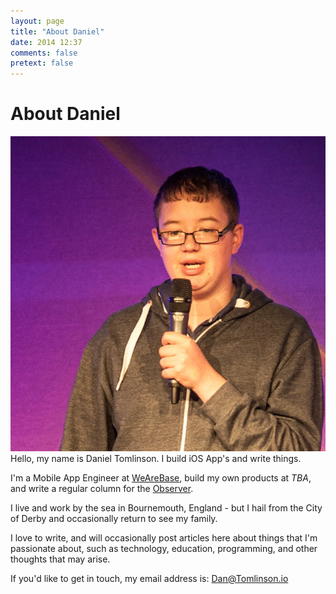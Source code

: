 ```yaml
---
layout: page
title: "About Daniel"
date: 2014 12:37
comments: false
pretext: false
---
```


# About Daniel

<img src="/assets/images/profile.jpg" class="profile" draggable='false' />
Hello, my name is Daniel Tomlinson. I build iOS App's and write things. 

I'm a Mobile App Engineer at [WeAreBase](http://wearebase.com), build my own products at *TBA*, and write a regular column for the [Observer](http://observer.theguardian.com).

I live and work by the sea in Bournemouth, England - but I hail from the City of Derby and occasionally return to see my family.

I love to write, and will occasionally post articles here about things that I'm passionate about, such as technology, education, programming, and other thoughts that may arise.

If you'd like to get in touch, my email address is: [Dan@Tomlinson.io](mailto:Dan@Tomlinson.io)
